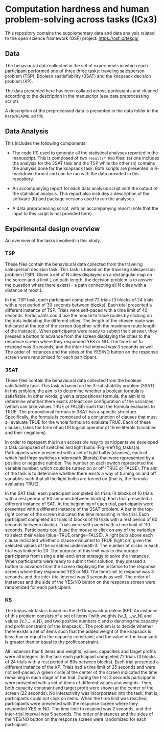 # Computation hardness and human problem-solving across tasks (ICx3)

This repository contains the supplementary data and data analysis related to the open science framework (OSF) project: https://osf.io/tekqa/

## Data

The behavioural data collected in the set of experiments in which each participant performed one of three three tasks: traveling salesperson problem (TSP), Boolean sastisfiability (3SAT) and the knapsack decision problem (KP). 

The data presented here has been collated across participants and cleaned according to the description in the manuscript (eee data preprocessing script). 

A description of the preprocessed data is presented in the data folder in the `Data/README.md` file.

## Data Analysis

This includes the following components:

- The code (R) used to generate all the statistical analyses reported in the manuscript. This is composed of two `results*.Rmd` files: (a) one includes the analysis for the 3SAT task and the TSP while the other (b) contains the analysis done for the knapsack task. Both scripts are presented in R-markdown format and can be run with the data provided in this repository.

- An accompanying report for each data analysis script with the output of the statistical analysis. This report also includes a description of the software (R) and package versions used to run the analyses.

- A data preprocessing script, with an accompanying report (note that the input to this script is not provided here).

## Experimental design overview

An overview of the tasks invoilved in this study.

### TSP

These files contain the behavioural data collected from the traveling salesperson decision task. This task is based on the traveling salesperson problem (TSP). Given a set of N cities displayed on a rectangular map on the screen and a limit L on path length, the decision problem is to answer the question where there exists}= a path connecting all N cities with a distance at most L.

In the TSP task, each participant completed 72 trials (3 blocks of 24 trials with a rest period of 30 seconds between blocks). Each trial presented a different instance of TSP. Trials were self-paced with a time limit of 40 seconds. Participants could use the mouse to trace routes by clicking on the dots indicating the different cities. The length of the chosen route was indicated at the top of the screen (together with the maximum route length of the instance). When participants were ready to submit their answer, they pressed a button to advance from the screen displaying the cities to the response screen where they responded YES or NO. The time limit to respond was 3 seconds, and the inter-trial interval was 3 seconds as well. The order of instances and the sides of the YES/NO button on the response screen were randomized for each participant.

### 3SAT

These files contain the behavioural data collected from the boolean satisfiability task. This task is based on the 3-satisfiability problem (3SAT). In this problem, the aim is to determine whether a boolean formula is satisfiable. In other words, given a propositional formula, the aim is to determine whether there exists at least one configuration of the variables (which can take values TRUE or FALSE) such that the formula evaluates to TRUE. The propositional formula in 3SAT has a specific structure. Specifically, the formula is composed of a conjunction of clauses that must all evaluate TRUE for the whole formula to evaluate TRUE. Each of these clauses, takes the form of an OR logical operator of three literals (variables and their negations).

In order to represent this in an accessible way to participants we developed a task composed of switches and light bulbs (Fig~\ref{fig_tasks}a). Participants were presented with a set of light bulbs (clauses), each of which had three switches underneath (literals) that were represented by a positive or negative number. The number on each switch represented the variable number, which could be turned on or off (TRUE or FALSE). The aim of the task is to determine whether there exists a way of turning on and off variables such that all the light bulbs are turned on (that is, the formula evaluates TRUE).

In the SAT task, each participant completed 64 trials (4 blocks of 16 trials with a rest period of 60 seconds between blocks). Each trial presented a different instance of SAT. At the beginning of each trial, participants were presented with a different instance of the 3SAT problem. A bar in the top-right corner of the screen indicated the time remaining in the trial. Each participant completed 64 trials (4 blocks of 16 trials with a rest period of 60 seconds between blocks). Trials were self-paced with a time limit of 110 seconds. Participants could use the mouse to click on any of the variables to select their value (blue=TRUE,orange=FALSE). A light bulb above each clause indicated whether a clause evaluated to TRUE (light on) given the selected values of the variables underneath it. The number of clicks in each trial was limited to 20. The purpose of this limit was to discourage participants from using a trial-and-error strategy to solve the instances. When participants were ready to submit their solution, they pressed a button to advance from the screen displaying the instance to the response screen where they responded YES or NO. The time limit to respond was 3 seconds, and the inter-trial interval was 3 seconds as well. The order of instances and the side of the YES/NO button on the response screen were randomized for each participant.

### KS

The knapsack task is based on the 0-1 knapsack problem (KP). An instance of this problem consists of a set of items I with weights {w_1,...,w_N} and values {v_1,...,v_N}, and two positive numbers c and p denoting the capacity and profit constraint (of the knapsack). The problem is to decide whether there exists a set of items such that the added weight of the knapsack is less than or equal to the capacity constraint; and the value of the knapsack is greater than or equal to the profit constraint.

All instances had 6 items and weights, values, capacities and target profits were all integers. In the task each participant completed 72 trials (3 blocks of 24 trials with a rest period of 60s between blocks). Each trial presented a different instance of the KP. Trials had a time limit of 25 seconds and were not self-paced. A green circle at the center of the screen indicated the time remaining in each stage of the trial. During the first 3 seconds participants were presented with a set of items of different values and weights. Then, both capacity constraint and target profit were shown at the center of the screen (22 seconds). No interactivity was incorporated into the task; that is, participants could not click on items. When the time limit was reached, participants were presented with the response screen where they responded YES or NO. The time limit to respond was 2 seconds, and the inter-trial interval was 5 seconds. The order of instances and the sides of the YES/NO button on the response screen were randomized for each participant.

